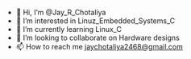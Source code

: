 - 👋 Hi, I’m @Jay_R_Chotaliya
- 👀 I’m interested in Linuz_Embedded_Systems_C
- 🌱 I’m currently learning Linux_C
- 💞️ I’m looking to collaborate on Hardware designs
- 📫 How to reach me jaychotaliya2468@gmail.com

<!---
jayrc2026/jayrc2026 is a ✨ special ✨ repository because its `README.md` (this file) appears on your GitHub profile.
You can click the Preview link to take a look at your changes.
--->
